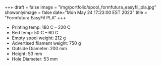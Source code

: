 +++
draft = false
image = "img/portfolio/spool_formfutura_easyfil_pla.jpg"
showonlyimage = false
date="Mon May 24 17:23:00 EST 2023"
title = "Formfutura EasyFil PLA"
+++

* Printing temp: 180 C – 220 C
* Bed temp: 50 C – 60 C
* Empty spool weight: 212 g
* Advertised filament weight: 750 g
* Outside Diameter: 200 mm
* Height: 53 mm
* Hole Diameter: 53 mm
<!--more-->